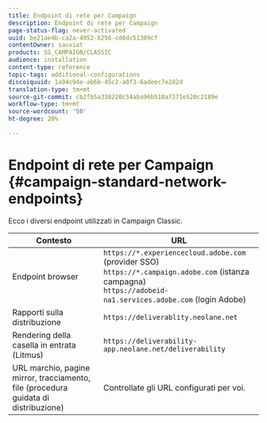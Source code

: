 ```yaml
---
title: Endpoint di rete per Campaign
description: Endpoint di rete per Campaign
page-status-flag: never-activated
uuid: be21ae4b-ca2a-4952-b256-cd8dc51309cf
contentOwner: sauviat
products: SG_CAMPAIGN/CLASSIC
audience: installation
content-type: reference
topic-tags: additional-configurations
discoiquuid: 1a94c94e-ab6b-45c2-a0f3-6adeec7e2d2d
translation-type: tm+mt
source-git-commit: cb2fb5a338220c54aba96b510a7371e520c2189e
workflow-type: tm+mt
source-wordcount: '50'
ht-degree: 20%

---
```



# Endpoint di rete per Campaign {#campaign-standard-network-endpoints}

Ecco i diversi endpoint utilizzati in Campaign Classic.

| Contesto | URL |
|--- |--- |
| Endpoint browser | `https://*.experiencecloud.adobe.com` (provider SSO)<br>`https://*.campaign.adobe.com` (istanza campagna)<br>`https://adobeid-na1.services.adobe.com` (login  Adobe) |
| Rapporti sulla distribuzione | `https://deliverablity.neolane.net` |
| Rendering della casella in entrata (Litmus) | `https://deliverability-app.neolane.net/deliverability` |
| URL marchio, pagine mirror, tracciamento, file (procedura guidata di distribuzione) | Controllate gli URL configurati per voi. |
